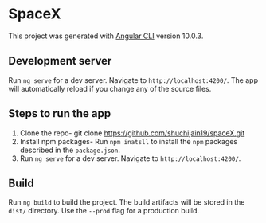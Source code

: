 # SpaceX

This project was generated with [Angular CLI](https://github.com/angular/angular-cli) version 10.0.3.

## Development server

Run `ng serve` for a dev server. Navigate to `http://localhost:4200/`. The app will automatically reload if you change any of the source files.

## Steps to run the app
1. Clone the repo- git clone https://github.com/shuchijain19/spaceX.git
2. Install npm packages- Run `npm inatsll` to install the `npm` packages described in the `package.json`.
3. Run `ng serve` for a dev server. Navigate to `http://localhost:4200/`. 

## Build

Run `ng build` to build the project. The build artifacts will be stored in the `dist/` directory. Use the `--prod` flag for a production build.


